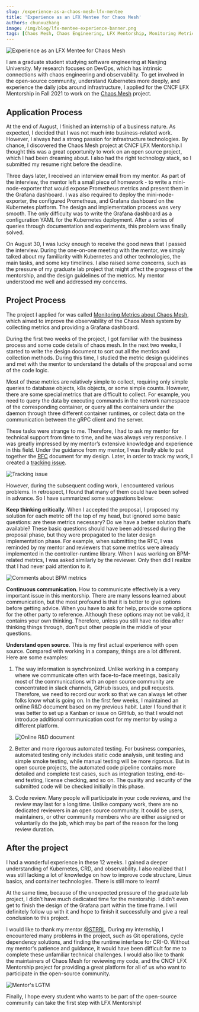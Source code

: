 ```yaml
---
slug: /experience-as-a-chaos-mesh-lfx-mentee
title: 'Experience as an LFX Mentee for Chaos Mesh'
authors: chunxuzhang
image: /img/blog/lfx-mentee-experience-banner.png
tags: [Chaos Mesh, Chaos Engineering, LFX Mentorship, Monitoring Metrics]
---
```


![Experience as an LFX Mentee for Chaos Mesh](/img/blog/lfx-mentee-experience-banner.png)

I am a graduate student studying software engineering at Nanjing University. My research focuses on DevOps, which has intrinsic connections with chaos engineering and observability. To get involved in the open-source community, understand Kubernetes more deeply, and experience the daily jobs around infrastructure, I applied for the CNCF LFX Mentorship in Fall 2021 to work on the [Chaos Mesh](https://github.com/chaos-mesh/chaos-mesh) project.

<!--truncate-->

## Application Process

At the end of August, I finished an internship of a business nature. As expected, I decided that I was not much into business-related work. However, I always had a strong passion for infrastructure technologies. By chance, I discovered the Chaos Mesh project at CNCF LFX Mentorship.I thought this was a great opportunity to work on an open source project, which I had been dreaming about. I also had the right technology stack, so I submitted my resume right before the deadline.

Three days later, I received an interview email from my mentor. As part of the interview, the mentor left a small piece of homework - to write a mini-node-exporter that would expose Prometheus metrics and present them in the Grafana dashboard. I was also required to deploy the mini-node-exporter, the configured Prometheus, and Grafana dashboard on the Kubernetes platform. The design and implementation process was very smooth. The only difficulty was to write the Grafana dashboard as a configuration YAML for the Kubernetes deployment. After a series of queries through documentation and experiments, this problem was finally solved.

On August 30, I was lucky enough to receive the good news that I passed the interview. During the one-on-one meeting with the mentor, we simply talked about my familiarity with Kubernetes and other technologies, the main tasks, and some key timelines. I also raised some concerns, such as the pressure of my graduate lab project that might affect the progress of the mentorship, and the design guidelines of the metrics. My mentor understood me well and addressed my concerns.

## Project Process

The project I applied for was called [Monitoring Metrics about Chaos Mesh](https://mentorship.lfx.linuxfoundation.org/project/8db683b0-0273-4a83-9ed9-4c33ee2cfcf0), which aimed to improve the observability of the Chaos Mesh system by collecting metrics and providing a Grafana dashboard.

During the first two weeks of the project, I got familiar with the business process and some code details of chaos mesh. In the next two weeks, I started to write the design document to sort out all the metrics and collection methods. During this time, I studied the metric design guidelines and met with the mentor to understand the details of the proposal and some of the code logic.

Most of these metrics are relatively simple to collect, requiring only simple queries to database objects, k8s objects, or some simple counts. However, there are some special metrics that are difficult to collect. For example, you need to query the data by executing commands in the network namespace of the corresponding container, or query all the containers under the daemon through three different container runtimes, or collect data on the communication between the gRPC client and the server.

These tasks were strange to me. Therefore, I had to ask my mentor for technical support from time to time, and he was always very responsive. I was greatly impressed by my mentor’s extensive knowledge and experience in this field. Under the guidance from my mentor, I was finally able to put together the [RFC](https://github.com/chaos-mesh/rfcs/pull/23) document for my design. Later, in order to track my work, I created a [tracking issue](https://github.com/chaos-mesh/chaos-mesh/issues/2397).

![Tracking issue](/img/blog/lfx-mentee-experience-tracking-issue.png)

However, during the subsequent coding work, I encountered various problems. In retrospect, I found that many of them could have been solved in advance. So I have summarized some suggestions below:

**Keep thinking critically**. When I accepted the proposal, I proposed my solution for each metric off the top of my head, but ignored some basic questions: are these metrics necessary? Do we have a better solution that’s available? These basic questions should have been addressed during the proposal phase, but they were propagated to the later design implementation phase. For example, when submitting the RFC, I was reminded by my mentor and reviewers that some metrics were already implemented in the controller-runtime library. When I was working on BPM-related metrics, I was asked similarly by the reviewer. Only then did I realize that I had never paid attention to it.

![Comments about BPM metrics](/img/blog/lfx-mentee-experience-thinking-critically.png)

**Continuous communication**. How to communicate effectively is a very important issue in this mentorship. There are many lessons learned about communication, but the most profound is that it is better to give options before getting advice. When you have to ask for help, provide some options for the other party to reference. Although these options may not be valid, it contains your own thinking. Therefore, unless you still have no idea after thinking things through, don’t put other people in the middle of your questions.

**Understand open source**. This is my first actual experience with open source. Compared with working in a company, things are a lot different. Here are some examples:

1. The way information is synchronized. Unlike working in a company where we communicate often with face-to-face meetings, basically most of the communications with an open source community are concentrated in slack channels, GitHub issues, and pull requests. Therefore, we need to record our work so that we can always let other folks know what is going on. In the first few weeks, I maintained an online R&D document based on my previous habit. Later I found that it was better to set up a Kanban or issue on GitHub, so that I would not introduce additional communication cost for my mentor by using a different platform.

   ![Online R&D document](/img/blog/lfx-mentee-experience-rd-doc.png)

2. Better and more rigorous automated testing. For business companies, automated testing only includes static code analysis, unit testing and simple smoke testing, while manual testing will be more rigorous. But in open source projects, the automated code pipeline contains more detailed and complete test cases, such as integration testing, end-to-end testing, license checking, and so on. The quality and security of the submitted code will be checked initially in this phase.

3. Code review. Many people will participate in your code reviews, and the review may last for a long time. Unlike company work, there are no dedicated reviewers in an open source community. It could be users, maintainers, or other community members who are either assigned or voluntarily do the job, which may be part of the reason for the long review duration.

## After the project

I had a wonderful experience in these 12 weeks. I gained a deeper understanding of Kubernetes, CRD, and observability. I also realized that I was still lacking a lot of knowledge on how to improve code structure, Linux basics, and container technologies. There is still more to learn!

At the same time, because of the unexpected pressure of the graduate lab project, I didn’t have much dedicated time for the mentorship. I didn’t even get to finish the design of the Grafana part within the time frame. I will definitely follow up with it and hope to finish it successfully and give a real conclusion to this project.

I would like to thank my mentor [@STRRL](https://github.com/STRRL). During my internship, I encountered many problems in the project, such as Git operations, cycle dependency solutions, and finding the runtime interface for CRI-O. Without my mentor's patience and guidance, it would have been difficult for me to complete these unfamiliar technical challenges. I would also like to thank the maintainers of Chaos Mesh for reviewing my code, and the CNCF LFX Mentorship project for providing a great platform for all of us who want to participate in the open-source community.

![Mentor's LGTM](/img/blog/lfx-mentee-experience-mentors-lgtm.png)

Finally, I hope every student who wants to be part of the open-source community can take the first step with LFX Mentorship!

